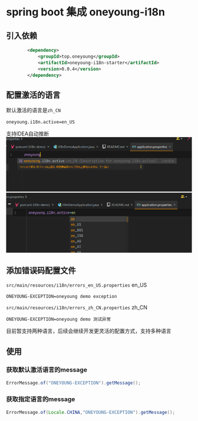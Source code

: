 # spring boot 集成 oneyoung-i18n
## 引入依赖
```xml
        <dependency>
            <groupId>top.oneyoung</groupId>
            <artifactId>oneyoung-i18n-starter</artifactId>
            <version>0.0.4</version>
        </dependency>
```
## 配置激活的语言
默认激活的语言是`zh_CN`
```properties
oneyoung.i18n.active=en_US
```
支持IDEA自动推断
![img.png](image/img.png)
![img_2.png](image/img_2.png)
## 添加错误码配置文件
`src/main/resources/i18n/errors_en_US.properties` en_US
```properties
ONEYOUNG-EXCEPTION=oneyoung demo exception
```
`src/main/resources/i18n/errors_zh_CN.properties` zh_CN
```properties
ONEYOUNG-EXCEPTION=oneyoung demo 测试异常
```
目前暂支持两种语言，后续会继续开发更灵活的配置方式，支持多种语言

## 使用
### 获取默认激活语言的message
```java
ErrorMessage.of("ONEYOUNG-EXCEPTION").getMessage();
```

### 获取指定语言的message
```java
ErrorMessage.of(Locale.CHINA,"ONEYOUNG-EXCEPTION").getMessage();
```


